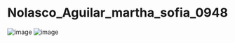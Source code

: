 # Nolasco_Aguilar_martha_sofia_0948
![image](https://github.com/user-attachments/assets/9f9592ed-b29e-4d93-88ed-63f1e4dcabd2)
![image](https://github.com/user-attachments/assets/d841a14e-0981-451d-b5da-630a971f8530)




